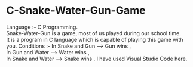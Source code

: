# C-Snake-Water-Gun-Game
Language :- C Programming.  
Snake-Water-Gun is a game, most of us played during our school time.  
It is a program in C language which is capable of playing this game with you.
Conditions :-   In Snake and Gun --> Gun wins ,                          
In Gun and Water --> Water wins ,                          
In Snake and Water --> Snake wins . 
I have used Visual Studio Code here.
